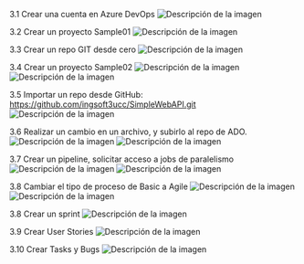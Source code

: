 3.1 Crear una cuenta en Azure DevOps
![Descripción de la imagen](imagen1.jpg)

3.2 Crear un proyecto Sample01
![Descripción de la imagen](imagen2.jpg)

3.3 Crear un repo GIT desde cero
![Descripción de la imagen](imagen3.jpg)

3.4 Crear un proyecto Sample02
![Descripción de la imagen](imagen4.jpg)
![Descripción de la imagen](imagen5.jpg)

3.5 Importar un repo desde GitHub: https://github.com/ingsoft3ucc/SimpleWebAPI.git
![Descripción de la imagen](imagen6.jpg)

3.6 Realizar un cambio en un archivo, y subirlo al repo de ADO.
![Descripción de la imagen](imagen7.jpg)
![Descripción de la imagen](imagen8.jpg)

3.7 Crear un pipeline, solicitar acceso a jobs de paralelismo
![Descripción de la imagen](imagen9.jpg)
![Descripción de la imagen](imagen10.jpg)

3.8 Cambiar el tipo de proceso de Basic a Agile
![Descripción de la imagen](imagen11.jpg)
![Descripción de la imagen](imagen12.jpg)

3.8 Crear un sprint
![Descripción de la imagen](imagen13.jpg)

3.9 Crear User Stories
![Descripción de la imagen](imagen14.jpg)

3.10 Crear Tasks y Bugs
![Descripción de la imagen](imagen15.jpg)